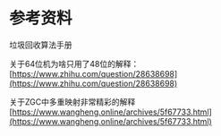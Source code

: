 # 参考资料

垃圾回收算法手册

关于64位机为啥只用了48位的解释： [https://www.zhihu.com/question/28638698](https://www.zhihu.com/question/28638698)

关于ZGC中多重映射非常精彩的解释 [https://www.wangheng.online/archives/5f67733.html](https://www.wangheng.online/archives/5f67733.html)

